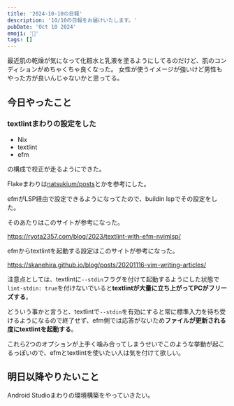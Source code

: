 ```yaml
---
title: '2024-10-10の日報'
description: '10/10の日報をお届けいたします。'
pubDate: 'Oct 10 2024'
emoji: '🦊'
tags: []
---
```


最近肌の乾燥が気になって化粧水と乳液を塗るようにしてるのだけど、肌のコンディションがめちゃくちゃ良くなった。
女性が使うイメージが強いけど男性もやった方が良いんじゃないかと思ってる。

## 今日やったこと

### textlintまわりの設定をした

- Nix
- textlint
- efm

の構成で校正が走るようにできた。

Flakeまわりは[natsukium/posts](https://github.com/natsukium/posts/blob/main/flake.nix)とかを参考にした。

efmがLSP経由で設定できるようになってたので、buildin lspでその設定をした。

そのあたりはこのサイトが参考になった。

https://ryota2357.com/blog/2023/textlint-with-efm-nvimlsp/

efmからtextlintを起動する設定はこのサイトが参考になった。

https://skanehira.github.io/blog/posts/20201116-vim-writing-articles/

注意点としては、textlintに`--stdin`フラグを付けて起動するようにした状態で`lint-stdin: true`を付けないでいると**textlintが大量に立ち上がってPCがフリーズする**。

どういう事かと言うと、textlintで`--stdin`を有効にすると常に標準入力を待ち受けるようになるので終了せず、efm側では応答がないため**ファイルが更新される度にtextlintを起動する**。

これら2つのオプションが上手く噛み合ってしまうせいでこのような挙動が起こるっぽいので、efmとtextlintを使いたい人は気を付けて欲しい。

## 明日以降やりたいこと

Android Studioまわりの環境構築をやっていきたい。
